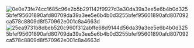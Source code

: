 ![0e0e73fe74cc1685c96e2b5b291142f9927d3a30da39a3ee5e6b4b0d3255bfef95601890afd80709da39a3ee5e6b4b0d3255bfef95601890afd807092ca578c8809d8f570962e001c8a4663d](https://github.com/zeroa002/Revit/assets/81975248/cbe166d9-4e5e-4d00-9e09-74b3c3e507bc)
![25ea9731b8dbeb520c960f312abffe68d9144d56da39a3ee5e6b4b0d3255bfef95601890afd80709da39a3ee5e6b4b0d3255bfef95601890afd807092ca578c8809d8f570962e001c8a4663d](https://github.com/zeroa002/Revit/assets/81975248/1a907fdd-9ebf-48ea-b018-5f4bf968de0f)
